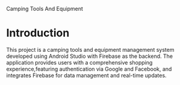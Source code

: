 Camping Tools And Equipment

# Introduction
  This project is a camping tools and equipment management system developed using Android Studio with Firebase as the backend. The application provides users with a comprehensive shopping experience,featuring authentication via Google and Facebook, and integrates Firebase for data management and real-time updates.

  
